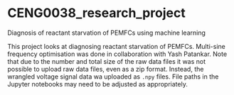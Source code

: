 # CENG0038_research_project
Diagnosis of reactant starvation of PEMFCs using machine learning

This project looks at diagnosing reactant starvation of PEMFCs. Multi-sine frequency optimisation was done in collaboration with Yash Patankar. Note that due to the number and total size of the raw data files it was not possible to upload raw data files, even as a zip format. Instead, the wrangled voltage signal data wa uploaded as `.npy` files. File paths in the Jupyter notebooks may need to be adjusted as appropriately.
